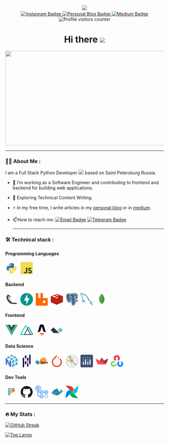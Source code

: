 <div id="header" align="center">
  <img src="https://media.giphy.com/media/M9gbBd9nbDrOTu1Mqx/giphy.gif" width="100"/>
  <div id="badges">
    <a href="https://instagram.com/ahmedidris89">
      <img src="https://img.shields.io/badge/Instagram-orange?logo=instagram&logoColor=white" alt="Instagram Badge"/>
    </a>
    <a href="https://ahmed.imirghani.com/">
      <img src="https://img.shields.io/badge/Personal%20website-09B3AF?logo=blogger&logoColor=%23FF5722" alt="Personal Blog Badge"/>
    </a>
    <a href="https://medium.com/@ai.mirghani">
      <img src="https://img.shields.io/badge/Medium-black?logo=medium&logoColor=white" alt="Medium Badge"/>
    </a>
  </div>
  <img src="https://komarev.com/ghpvc/?username=imirghania&style=flat-square&color=blue" alt="Profile visitors counter"/>
  <h1>
    Hi there
    <img src="https://media.giphy.com/media/hvRJCLFzcasrR4ia7z/giphy.gif" width="30px"/>
  </h1>
</div>

<div align="center">
  <img src="https://media.giphy.com/media/dWesBcTLavkZuG35MI/giphy.gif" width="600" height="300"/>
</div>


---

### :technologist: About Me :
I am a Full Stack Python Developer <img src="https://media.giphy.com/media/WUlplcMpOCEmTGBtBW/giphy.gif" width="30"> based on Saint Petersburg Russia.
- :telescope: I’m working as a Software Engineer and contributing to frontend and backend for building web applications.
- :seedling: Exploring Technical Content Writing.
- :zap: In my free time, I write articles in my [personal blog](https://ahmed.imirghani.com/) or in [medium](https://medium.com/@ai.mirghani).
- :mailbox:How to reach me: [![Email Badge](https://img.shields.io/badge/Email-19E57F?logo=gmail&logoColor=white)](mailto:imirghania@gmail.com) [![Telegram Badge](https://img.shields.io/badge/Telegram-%2326A5E4?logo=telegram&logoColor=white
)](https://t.me/AhmdIdris)

  ---

### :hammer_and_wrench: Technical stack :
#### Programming Languages
<div>
  <img src="https://github.com/devicons/devicon/blob/master/icons/python/python-original.svg" title="Python" alt="Python" width="40" height="40"/>&nbsp;
  <img src="https://github.com/devicons/devicon/blob/master/icons/javascript/javascript-original.svg" title="JavaScript" alt="JavaScript" width="40" height="40"/>&nbsp;
</div>

#### Backend
<div>
  <img src="https://github.com/devicons/devicon/blob/master/icons/flask/flask-original.svg" title="Flask" alt="Flask" width="40" height="40"/>&nbsp;
  <img src="https://github.com/devicons/devicon/blob/master/icons/fastapi/fastapi-original.svg" title="Fastapi" alt="Fastapi" width="40" height="40"/>&nbsp;
  <img src="https://github.com/devicons/devicon/blob/master/icons/rabbitmq/rabbitmq-original.svg" title="Rabbitmq" alt="Rabbitmq" width="40" height="40"/>&nbsp;
  <img src="https://github.com/devicons/devicon/blob/master/icons/redis/redis-original.svg" title="Redis" alt="Redis" width="40" height="40"/>&nbsp;
  <img src="https://github.com/devicons/devicon/blob/master/icons/postgresql/postgresql-original.svg" title="Postgresql" alt="Postgresql" width="40" height="40"/>&nbsp;
  <img src="https://github.com/devicons/devicon/blob/master/icons/mysql/mysql-original.svg" title="Mysql" alt="Mysql" width="40" height="40"/>&nbsp;
  <img src="https://github.com/devicons/devicon/blob/master/icons/mongodb/mongodb-original.svg" title="Mongodb" alt="Mongodb" width="40" height="40"/>&nbsp;
</div>

#### Frontend
<div>
  <img src="https://github.com/devicons/devicon/blob/master/icons/vuejs/vuejs-original.svg" title="Vuejs" alt="Vuejs" width="40" height="40"/>&nbsp;
  <img src="https://github.com/devicons/devicon/blob/master/icons/nuxtjs/nuxtjs-original.svg" title="Nuxtjs" alt="Nuxtjs" width="40" height="40"/>&nbsp;
  <img src="https://github.com/devicons/devicon/blob/master/icons/astro/astro-original.svg" title="Astro" alt="Astro" width="40" height="40"/>&nbsp;
  <img src="https://github.com/devicons/devicon/blob/master/icons/alpinejs/alpinejs-original.svg" title="Alpinejs" alt="Alpinejs" width="40" height="40"/>&nbsp;
</div>

#### Data Science
<div>
  <img src="https://github.com/devicons/devicon/blob/master/icons/numpy/numpy-original.svg" title="Numpy" alt="Numpy" width="40" height="40"/>&nbsp;
  <img src="https://github.com/devicons/devicon/blob/master/icons/pandas/pandas-original.svg" title="Pandas" alt="Pandas" width="40" height="40"/>&nbsp;
  <img src="https://github.com/devicons/devicon/blob/master/icons/scikitlearn/scikitlearn-original.svg" title="Scikitlearn" alt="Scikitlearn" width="40" height="40"/>&nbsp;
  <img src="https://github.com/devicons/devicon/blob/master/icons/pytorch/pytorch-original.svg" title="Pytorch" alt="Pytorch" width="40" height="40"/>&nbsp;
  <img src="https://github.com/devicons/devicon/blob/master/icons/matplotlib/matplotlib-original.svg" title="Matplotlib" alt="Matplotlib" width="40" height="40"/>&nbsp;
  <img src="https://github.com/devicons/devicon/blob/master/icons/plotly/plotly-original.svg" title="Plotly" alt="Plotly" width="40" height="40"/>&nbsp;
  <img src="https://github.com/devicons/devicon/blob/master/icons/streamlit/streamlit-original.svg" title="Streamlit" alt="Streamlit" width="40" height="40"/>&nbsp;
  <img src="https://github.com/devicons/devicon/blob/master/icons/opencv/opencv-original.svg" title="Opencv" alt="Opencv" width="40" height="40"/>&nbsp;
</div>

#### Dev Tools
<div>
  <img src="https://github.com/devicons/devicon/blob/master/icons/pytest/pytest-original.svg" title="Pytest" alt="Pytest" width="40" height="40"/>&nbsp;
  <img src="https://github.com/devicons/devicon/blob/master/icons/github/github-original.svg" title="Github" alt="Github" width="40" height="40"/>&nbsp;
  <img src="https://github.com/devicons/devicon/blob/master/icons/githubactions/githubactions-original.svg" title="Github-Actions" alt="Github-Actions" width="40" height="40"/>&nbsp;
  <img src="https://github.com/devicons/devicon/blob/master/icons/docker/docker-original.svg" title="Docker" alt="Docker" width="40" height="40"/>&nbsp;
  <img src="https://github.com/devicons/devicon/blob/master/icons/apacheairflow/apacheairflow-original.svg" title="Apache-Airflow" alt="Apache-Airflow" width="40" height="40"/>&nbsp;
</div>

---

### :fire: My Stats :
[![GitHub Streak](http://github-readme-streak-stats.herokuapp.com?user=imirghania&theme=dark&background=000000)](https://git.io/streak-stats)

[![Top Langs](https://github-readme-stats.vercel.app/api/top-langs/?username=imirghania&layout=compact&theme=vision-friendly-dark)](https://github.com/anuraghazra/github-readme-stats)


